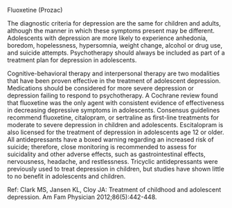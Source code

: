 Fluoxetine (Prozac)

The diagnostic criteria for depression are the same for children and adults, although the manner in which these symptoms present may be different. Adolescents with depression are more likely to experience anhedonia, boredom, hopelessness, hypersomnia, weight change, alcohol or drug use, and suicide attempts. Psychotherapy should always be included as part of a treatment plan for depression in adolescents.

Cognitive-behavioral therapy and interpersonal therapy are two modalities that have been proven effective in the treatment of adolescent depression. Medications should be considered for more severe depression or depression failing to respond to psychotherapy. A Cochrane review found that fluoxetine was the only agent with consistent evidence of effectiveness in decreasing depressive symptoms in adolescents. Consensus guidelines recommend fluoxetine, citalopram, or sertraline as first-line treatments for moderate to severe depression in children and adolescents. Escitalopram is also licensed for the treatment of depression in adolescents age 12 or older. All antidepressants have a boxed warning regarding an increased risk of suicide; therefore, close monitoring is recommended to assess for suicidality and other adverse effects, such as gastrointestinal effects, nervousness, headache, and restlessness. Tricyclic antidepressants were previously used to treat depression in children, but studies have shown little to no benefit in adolescents and children.

Ref:  Clark MS, Jansen KL, Cloy JA: Treatment of childhood and adolescent depression. Am Fam Physician 2012;86(5):442-448.